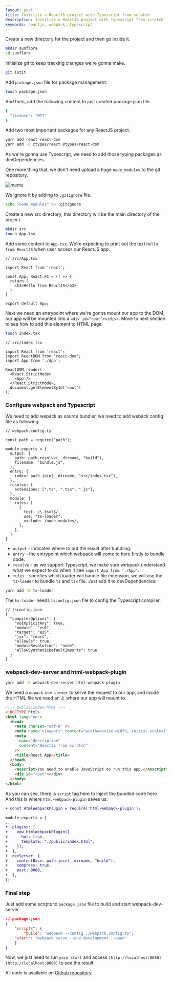 ```yaml
---
layout: post
title: Initilize a ReactJS project with Typescript from scratch
description: Initilize a ReactJS project with Typescript from scratch
keywords: reactjs, webpack, typescript
---
```


Create a new directory for the project and then go inside it.

```bash
mkdir sunflora
cd sunflora
```

Initialize git to keep tracking changes we're gonna make.

```bash
git intit
```

Add `package.json` file for package management.

```bash
touch package.json
```

And then, add the following content to just created package.json file.

```bash
{
  "license": "MIT"
}
```

Add two most important packages for any ReactJS project.

```bash
yarn add react react-dom
yarn add -D @types/react @types/react-dom
```

As we're gonna use Typescript, we need to add those typing packages as devDependencies.

One more thing that, we don't need upload a huge `node_modules` to the git repository. 

![meme](https://user-images.githubusercontent.com/25602820/123408396-2af02c00-d5d7-11eb-9bca-df65ff12d8a6.png)

We ignore it by adding to `.gitignore` file.

```bash
echo "node_modules" >> .gitignore
```

Create a new src directory, this directory will be the main directory of the project.

```bash
mkdir src
touch App.tsx
```

Add some content to `App.tsx`. We're expecting to print out the text `Hello from ReactJS` when user access our ReactJS app.

```tsx
// src/App.tsx

import React from 'react';

const App: React.FC = () => {
  return (
    <h3>Hello from ReactJS</h3>
  )
}

export default App;
```

Next we need an entrypoint where we're gonna mount our app to the DOM, our app will be mounted into a `<div id="root"></div>`. Move to next section to see how to add this element to HTML page.

```bash
touch index.tsx
```

```tsx
// src/index.tsx

import React from 'react';
import ReactDOM from 'react-dom';
import App from './App';

ReactDOM.render(
  <React.StrictMode>
    <App />
  </React.StrictMode>,
  document.getElementById('root')
);
```

### Configure webpack and Typescript

We need to add wepack as source bundler, we need to add weback config file as following.

```tsx
// webpack.config.ts

const path = require("path");

module.exports = {
  output: {
    path: path.resolve(__dirname, "build"),
    filename: "bundle.js",
  },
  entry: {
    index: path.join(__dirname, "src/index.tsx"),
  },
  resolve: {
    extensions: [".ts", ".tsx", ".js"],
  },
  module: {
    rules: [
      {
        test: /\.tsx?$/,
        use: "ts-loader",
        exclude: /node_modules/,
      },
    ],
  }
}
```

- `output` - indicates where to put the result after bundling.
- `entry` - the entrypoint which webpack will come to here firstly to bundle code.
- `resolve` - as we support Typescript, we make sure webpack understand what we expect to do when it see `import App from './App'`.
- `rules` - specfies which loader will handle file extension, we will use the `ts-loader` to bundle `ts` and `tsx` file. Just add it to devDependencies:

```bash
yarn add -D ts-loader
```

The `ts-loader` needs `tsconfig.json` file to config the Typescript compiler.

```tsx
// tsconfig.json
{
  "compilerOptions": {
    "noImplicitAny": true,
    "module": "es6",
    "target": "es5",
    "jsx": "react",
    "allowJs": true,
    "moduleResolution": "node",
    "allowSyntheticDefaultImports": true
  }
}
```

### webpack-dev-server and html-webpack-plugin

```bash
yarn add -D webpack-dev-server html-webpack-plugin
```

We need a `wepack-dev-server` to serve the request to our app, and inside the HTML file we need an ⚓ where our app will mount to.

```html
<!-- public/index.html -->
<!DOCTYPE html>
<html lang="en">
  <head>
    <meta charset="utf-8" />
    <meta name="viewport" content="width=device-width, initial-scale=1" />
    <meta
      name="description"
      content="ReactJS from scratch"
    />
    <title>React App</title>
  </head>
  <body>
    <noscript>You need to enable JavaScript to run this app.</noscript>
    <div id="root"></div>
  </body>
</html>
```

As you can see, there is `script` tag here to inject the bundled code here. And this is where `html-webpack-plugin` saves us.

```diff
+ const HtmlWebpackPlugin = require('html-webpack-plugin');

module.exports = {
...
+  plugins: [
+    new HtmlWebpackPlugin({
+      hot: true,
+      template: "./public/index.html",
+    }),
+  ],
+  devServer: {
+    contentBase: path.join(__dirname, "build"),
+    compress: true,
+    port: 8080,
+  },
};
```

### Final step

Just add some scripts to `package.json` file to build and start webpack-dev-server

```json
// package.json
{
	"scripts": {
		"build": "webpack --config ./webpack.config.ts",
    "start": "webpack serve --env development --open"
	}
}
```

Now, we just need to run `yarn start` and access `[http://localhost:8080](http://localhost:8080)`  to see the result.

All code is available on [Github repository](https://github.com/namtx/sunflora).

